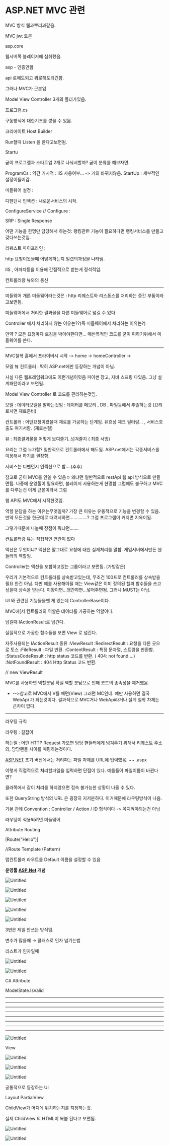 # ASP.NET MVC 관련

MVC 방식 웹과뿌리과같음.

MVC jwt 토큰

asp.core

웹서버쪽 블레이저에 심취했음.

asp - 인증안함

api 로해도되고 뭐로해도되긴함.

그러나 MVC가 근본임

Model View Controller 3개의 폴더가있음.

프로그램.cs

구동방식에 대한기초를 쌓을 수 있음.

크리에이트 Host Builder

Run할때 Listen 을 한다고보면됨.

Startu

굳이 프로그램과 스타트업 2개로 나눠서할까?
굳이 분류를 해보자면.

ProgramCs : 약간 거시적 : IIS 사용여부...  -> 거의 바뀌지않음.
StartUp : 세부적인 설정이들어감.

미들웨어 설정 :

디펜던시 인젝션  : 새로운서비스의 시작.

ConfigureService  // Configure  :

SRP  : Single Response

어떤 기능을 한명만 담당해서 하는것:  랭킹관련 기능이 필요하다면 랭킹서비스를 만들고 갖다쓰는것임.

리퀘스트 파이프라인 :

http 요청이왓을때 어떻게하는지 일련의과정을 나타냄.

IIS , 아파치등을 이용해 간접적으로 받는게 정석적임.

컨트롤러랑 뷰와의 통신

---

미들웨어 개론
미들웨어라는것은 :  http 리퀘스트와 리스폰스를 처리하는 중간 부품이라고보면됨.

미들웨어에서 처리한 결과물을 다른 미들웨어로 넘길 수 있다

Controller 에서 처리하지 않는 이유는??(즉 미들웨어에서 처리하는 이유는?)

만약 ? 모든 요청마다 로깅을  박아야한다면...
매반복적인 코드를 굳이 피하기위해서 미들웨어를 쓴다.

---

MVC철학
홈에서 프라이버시 시작 -> home -> homeController ->

모델 뷰 컨트롤러 :  딱히 ASP.net에만 등장하는 개념이 아님.

사실 다른 웹프레임워크에도 이런개념이잇음 파이썬 장고, 자바 스프링 다있음.
그냥 설계패턴이라고 보면됨.

Model View Controller 로 코드를 관리하는것임.

모델 : 데이터모델을 말하는것임 : 데이터를 메모리 , DB , 파일등에서 추출하는것 (요리로치면 재료준비)

컨트롤러 : 어떤요청이왔을때 재료를 가공하는 단계임. 유효성 체크 필터링... , 서비스호출도 여기서함.  (재료손질)

뷰 : 최종결과물을 어떻게 보여줄기..넘겨줄지 ( 최종 서빙)

요리는 그럼 누가함?
일반적으로 컨트롤러에서 해도됨.
ASP.net에서는  각종서비스를 이용해서 하기를 권장함.

서비스는 디펜던시 인젝션으로 함....(추후)

참고로
굳이 MVC를 안쓸 수 있음ㅇ 왜냐면
일반적으로 restApi 웹 api 방식으로  만들면됨.
나중에 운영툴이 필요하면, 블레이저 사용하는게 현명함
그럼에도 불구하고 MVC를 다루는건 이게 근본이라서 그럼

웹 API도 MVC에서 시작한것임.

역할 분담을 하는 이유는무엇일까?
가장 큰 이유는 유동적으로 기능을 변경할 수 있음.
만약 모든것을 한군데로 때려서하면..............?
그럼 프로그램이 커지면 지옥이됨.

그렇기때문에 나눌때 장점이 뭐냐면.......

컨트롤러랑 뷰는 직접적인 연관이 없다

액션은 무엇이냐?
액션은 말그대로 요청에 대한 실제처리를 말함.
게임서버에서만든 핸들러의 역할임.

Controller는 액션을 포함하고있는 그룹이라고 보면됨. (가방같은)

우리가 기본적으로 컨트롤러를 상속받고있는데,
무조건 100프로 컨트롤러를 상속받을 필요 한건 아님.
다만 얘를 사용해야될 때는 View같은 이미 정의된 헬퍼 함수들을 쓰고싶을때 상속을 받는다.
이왕이면...앵간하면...넣어주면됨. 그러나 MUST는 아님.

UI 와 관련된 기능들을뺀 게 있는데 ControllerBase이다.

MVC에[서 컨트롤러의 역할은 데이터를 가공하는 역할이다.

넘길때 IActionResult로 넘긴다.

실질적으로 가공한 함수들을 보면 View 로 넘긴다.

자주사용되는 IActionResult 종류
:ViewResult
:RedirectResult : 요청을 다른 곳으로 토스
:FileResult : 파일 반환.
:ContentResult : 특정 문자열, 스트링을 반환함.
:StatusCodeResult :  http status 코드를 반환. ( 404: not found....)
:NotFoundResult : 404 Http Status 코드 반환.

// new ViewResult

MVC를 사용하면 역할분담 확실
역할 분담으로 인해 코드의 종속성을 제거했음.

- -->참고로 MVC에서 V를 빼면(View) 그러면 MC인데. 얘만 사용하면 결국 WebApi 가 되는것이다.
결과적으로 MVC거나 WebApi라거나 설계 철학 차체는 큰차이 없다.

---

라우팅 규칙

라우팅 : 길잡이

하는일 : 어떤 HTTP Request 가오면 담당 핸들러에게 넘겨주기 위해서 리퀘스트 주소와, 담당핸들 사이를 매핑하는것이다.

[ASP.NET](http://asp.net/) 초기 버전에서는  처리파는 파일 자체를 URL에 입력했음. ~~ .aspx

이렇게 직접적으로 처리할파일을 입력하면 단점이 있다. 예를들어 파일이름이 바뀐다면?

클라쪽에서 같이 처리를 하지않으면 접속 불가능한 상황이 나올 수 있다.

또한 QueryString 방식의 URL 은 굉장히 지저분하다. 이거때문에 라우팅방식이 나옴.

기본 관례 Convention  : Controller / Action / ID 형식이다 -> 꼭지켜야되는건 아님

라우팅이 적용되려면 미들웨어

Attribute Routing

[Route("Hello")]

//Route Template (Pattern)

맵컨트롤러 라우트를 Default 이름을 설정할 수 있음

**운영툴 [ASP.Net](http://ASP.Net) 개념**

![Untitled](PostImage/Untitled.png)

![Untitled](PostImage/Untitled%201.png)

![Untitled](PostImage/Untitled%202.png)

![Untitled](PostImage/Untitled%203.png)

![Untitled](PostImage/Untitled%204.png)

3번은 제일 안쓰는 방식임.

변수가 많을때 → 클래스로 인자 넘기는법

리스트가 인자일때

![Untitled](PostImage/Untitled%205.png)

![Untitled](PostImage/Untitled%206.png)

C# Attribute

ModelState.IsValid 

---

---

---

---

---

---

---

---

![Untitled](PostImage/Untitled%207.png)

View

![Untitled](PostImage/Untitled%208.png)

![Untitled](PostImage/Untitled%209.png)

![Untitled](PostImage/Untitled%2010.png)

공통적으로 등장하는 UI

Layout PartialView 

ChildView가 어디에 위치하는지를 지정하는것.

실제 ChildView 의 HTML이 복붙 된다고 보면됨.

![Untitled](PostImage/Untitled%2011.png)

![Untitled](PostImage/Untitled%2012.png)